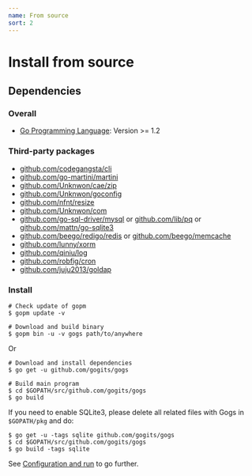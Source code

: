 ```yaml
---
name: From source
sort: 2
---
```


# Install from source

## Dependencies

### Overall

- [Go Programming Language](http://golang.org): Version >= 1.2

### Third-party packages

- [github.com/codegangsta/cli](https://github.com/codegangsta/cli)
- [github.com/go-martini/martini](https://github.com/go-martini/martini)
- [github.com/Unknwon/cae/zip](https://github.com/Unknwon/cae)
- [github.com/Unknwon/goconfig](https://github.com/Unknwon/goconfig)
- [github.com/nfnt/resize](https://github.com/nfnt/resize)
- [github.com/Unknwon/com](https://github.com/Unknwon/com)
- [github.com/go-sql-driver/mysql](https://github.com/go-sql-driver/mysql) or [github.com/lib/pq](https://github.com/lib/pq) or [github.com/mattn/go-sqlite3](https://github.com/mattn/go-sqlite3)
- [github.com/beego/redigo/redis](https://github.com/beego/redigo/redis) or [github.com/beego/memcache](https://github.com/beego/memcache)
- [github.com/lunny/xorm](https://github.com/lunny/xorm)
- [github.com/qiniu/log](https://github.com/qiniu/log)
- [github.com/robfig/cron](https://github.com/robfig/cron)
- [github.com/juju2013/goldap](https://github.com/juju2013/goldap)

### Install

```
# Check update of gopm
$ gopm update -v

# Download and build binary
$ gopm bin -u -v gogs path/to/anywhere
```

Or

```
# Download and install dependencies
$ go get -u github.com/gogits/gogs

# Build main program
$ cd $GOPATH/src/github.com/gogits/gogs
$ go build
```

If you need to enable SQLite3, please delete all related files with Gogs in `$GOPATH/pkg` and do:

```
$ go get -u -tags sqlite github.com/gogits/gogs
$ cd $GOPATH/src/github.com/gogits/gogs
$ go build -tags sqlite
```

See [Configuration and run](configuration_and_run.md) to go further.